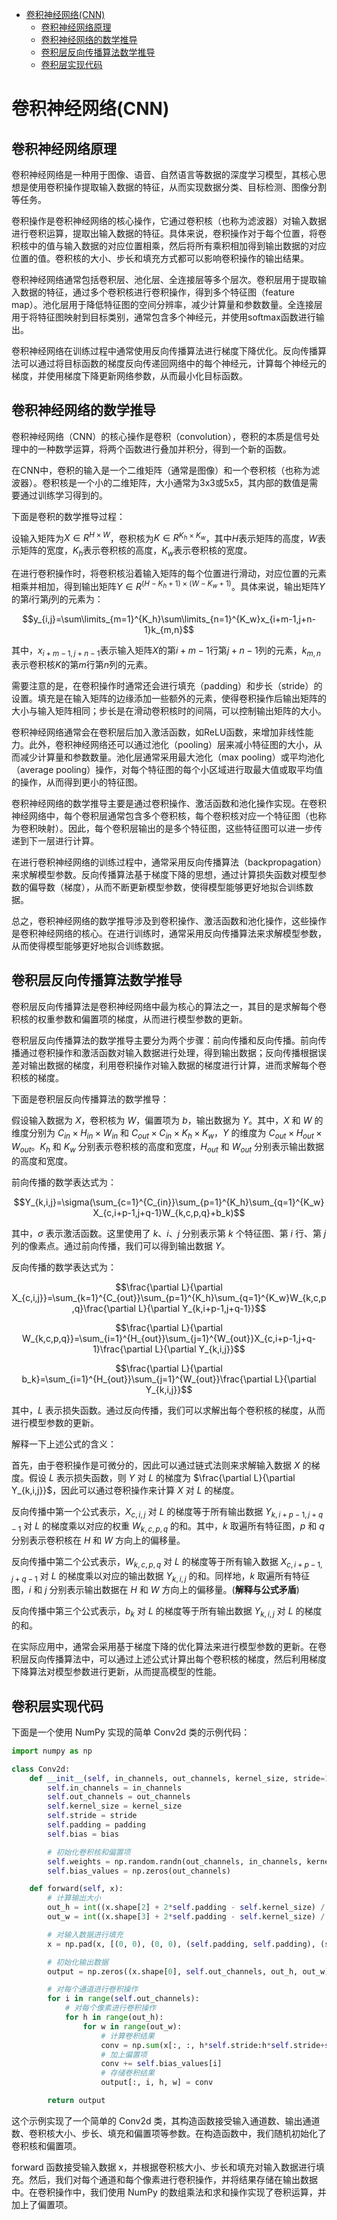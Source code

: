- [卷积神经网络(CNN)](#卷积神经网络cnn)
  - [卷积神经网络原理](#卷积神经网络原理)
  - [卷积神经网络的数学推导](#卷积神经网络的数学推导)
  - [卷积层反向传播算法数学推导](#卷积层反向传播算法数学推导)
  - [卷积层实现代码](#卷积层实现代码)


# 卷积神经网络(CNN)

## 卷积神经网络原理
卷积神经网络是一种用于图像、语音、自然语言等数据的深度学习模型，其核心思想是使用卷积操作提取输入数据的特征，从而实现数据分类、目标检测、图像分割等任务。

卷积操作是卷积神经网络的核心操作，它通过卷积核（也称为滤波器）对输入数据进行卷积运算，提取出输入数据的特征。具体来说，卷积操作对于每个位置，将卷积核中的值与输入数据的对应位置相乘，然后将所有乘积相加得到输出数据的对应位置的值。卷积核的大小、步长和填充方式都可以影响卷积操作的输出结果。

卷积神经网络通常包括卷积层、池化层、全连接层等多个层次。卷积层用于提取输入数据的特征，通过多个卷积核进行卷积操作，得到多个特征图（feature map）。池化层用于降低特征图的空间分辨率，减少计算量和参数数量。全连接层用于将特征图映射到目标类别，通常包含多个神经元，并使用softmax函数进行输出。

卷积神经网络在训练过程中通常使用反向传播算法进行梯度下降优化。反向传播算法可以通过将目标函数的梯度反向传递回网络中的每个神经元，计算每个神经元的梯度，并使用梯度下降更新网络参数，从而最小化目标函数。

## 卷积神经网络的数学推导
卷积神经网络（CNN）的核心操作是卷积（convolution），卷积的本质是信号处理中的一种数学运算，将两个函数进行叠加并积分，得到一个新的函数。

在CNN中，卷积的输入是一个二维矩阵（通常是图像）和一个卷积核（也称为滤波器）。卷积核是一个小的二维矩阵，大小通常为3x3或5x5，其内部的数值是需要通过训练学习得到的。

下面是卷积的数学推导过程：

设输入矩阵为$X\in R^{H\times W}$，卷积核为$K\in R^{K_h\times K_w}$，其中$H$表示矩阵的高度，$W$表示矩阵的宽度，$K_h$表示卷积核的高度，$K_w$表示卷积核的宽度。

在进行卷积操作时，将卷积核沿着输入矩阵的每个位置进行滑动，对应位置的元素相乘并相加，得到输出矩阵$Y\in R^{(H-K_h+1)\times(W-K_w+1)}$。具体来说，输出矩阵$Y$的第$i$行第$j$列的元素为：

$$y_{i,j}=\sum\limits_{m=1}^{K_h}\sum\limits_{n=1}^{K_w}x_{i+m-1,j+n-1}k_{m,n}$$

其中，$x_{i+m-1,j+n-1}$表示输入矩阵$X$的第$i+m-1$行第$j+n-1$列的元素，$k_{m,n}$表示卷积核$K$的第$m$行第$n$列的元素。

需要注意的是，在卷积操作时通常还会进行填充（padding）和步长（stride）的设置。填充是在输入矩阵的边缘添加一些额外的元素，使得卷积操作后输出矩阵的大小与输入矩阵相同；步长是在滑动卷积核时的间隔，可以控制输出矩阵的大小。

卷积神经网络通常会在卷积层后加入激活函数，如ReLU函数，来增加非线性能力。此外，卷积神经网络还可以通过池化（pooling）层来减小特征图的大小，从而减少计算量和参数数量。池化层通常采用最大池化（max pooling）或平均池化（average pooling）操作，对每个特征图的每个小区域进行取最大值或取平均值的操作，从而得到更小的特征图。

卷积神经网络的数学推导主要是通过卷积操作、激活函数和池化操作实现。在卷积神经网络中，每个卷积层通常包含多个卷积核，每个卷积核对应一个特征图（也称为卷积映射）。因此，每个卷积层输出的是多个特征图，这些特征图可以进一步传递到下一层进行计算。

在进行卷积神经网络的训练过程中，通常采用反向传播算法（backpropagation）来求解模型参数。反向传播算法基于梯度下降的思想，通过计算损失函数对模型参数的偏导数（梯度），从而不断更新模型参数，使得模型能够更好地拟合训练数据。

总之，卷积神经网络的数学推导涉及到卷积操作、激活函数和池化操作，这些操作是卷积神经网络的核心。在进行训练时，通常采用反向传播算法来求解模型参数，从而使得模型能够更好地拟合训练数据。

## 卷积层反向传播算法数学推导
卷积层反向传播算法是卷积神经网络中最为核心的算法之一，其目的是求解每个卷积核的权重参数和偏置项的梯度，从而进行模型参数的更新。

卷积层反向传播算法的数学推导主要分为两个步骤：前向传播和反向传播。前向传播通过卷积操作和激活函数对输入数据进行处理，得到输出数据；反向传播根据误差对输出数据的梯度，利用卷积操作对输入数据的梯度进行计算，进而求解每个卷积核的梯度。

下面是卷积层反向传播算法的数学推导：

假设输入数据为 $X$，卷积核为 $W$，偏置项为 $b$，输出数据为 $Y$。其中，$X$ 和 $W$ 的维度分别为 $C_{in} \times H_{in} \times W_{in}$ 和 $C_{out} \times C_{in} \times K_h \times K_w$，$Y$ 的维度为 $C_{out} \times H_{out} \times W_{out}$。$K_h$ 和 $K_w$ 分别表示卷积核的高度和宽度，$H_{out}$ 和 $W_{out}$ 分别表示输出数据的高度和宽度。

前向传播的数学表达式为：

$$Y_{k,i,j}=\sigma(\sum_{c=1}^{C_{in}}\sum_{p=1}^{K_h}\sum_{q=1}^{K_w}X_{c,i+p-1,j+q-1}W_{k,c,p,q}+b_k)$$

其中，$\sigma$ 表示激活函数。这里使用了 $k$、$i$、$j$ 分别表示第 $k$ 个特征图、第 $i$ 行、第 $j$ 列的像素点。通过前向传播，我们可以得到输出数据 $Y$。

反向传播的数学表达式为：

$$\frac{\partial L}{\partial X_{c,i,j}}=\sum_{k=1}^{C_{out}}\sum_{p=1}^{K_h}\sum_{q=1}^{K_w}W_{k,c,p,q}\frac{\partial L}{\partial Y_{k,i+p-1,j+q-1}}$$

$$\frac{\partial L}{\partial W_{k,c,p,q}}=\sum_{i=1}^{H_{out}}\sum_{j=1}^{W_{out}}X_{c,i+p-1,j+q-1}\frac{\partial L}{\partial Y_{k,i,j}}$$

$$\frac{\partial L}{\partial b_k}=\sum_{i=1}^{H_{out}}\sum_{j=1}^{W_{out}}\frac{\partial L}{\partial Y_{k,i,j}}$$

其中，$L$ 表示损失函数。通过反向传播，我们可以求解出每个卷积核的梯度，从而进行模型参数的更新。

解释一下上述公式的含义：

首先，由于卷积操作是可微分的，因此可以通过链式法则来求解输入数据 $X$ 的梯度。假设 $L$ 表示损失函数，则 $Y$ 对 $L$ 的梯度为 $\frac{\partial L}{\partial Y_{k,i,j}}$，因此可以通过卷积操作来计算 $X$ 对 $L$ 的梯度。

反向传播中第一个公式表示，$X_{c,i,j}$ 对 $L$ 的梯度等于所有输出数据 $Y_{k,i+p-1,j+q-1}$ 对 $L$ 的梯度乘以对应的权重 $W_{k,c,p,q}$ 的和。其中，$k$ 取遍所有特征图，$p$ 和 $q$ 分别表示卷积核在 $H$ 和 $W$ 方向上的偏移量。

反向传播中第二个公式表示，$W_{k,c,p,q}$ 对 $L$ 的梯度等于所有输入数据 $X_{c,i+p-1,j+q-1}$ 对 $L$ 的梯度乘以对应的输出数据 $Y_{k,i,j}$ 的和。同样地，$k$ 取遍所有特征图，$i$ 和 $j$ 分别表示输出数据在 $H$ 和 $W$ 方向上的偏移量。(**解释与公式矛盾**)

反向传播中第三个公式表示，$b_k$ 对 $L$ 的梯度等于所有输出数据 $Y_{k,i,j}$ 对 $L$ 的梯度的和。

在实际应用中，通常会采用基于梯度下降的优化算法来进行模型参数的更新。在卷积层反向传播算法中，可以通过上述公式计算出每个卷积核的梯度，然后利用梯度下降算法对模型参数进行更新，从而提高模型的性能。

## 卷积层实现代码
下面是一个使用 NumPy 实现的简单 Conv2d 类的示例代码：

```python
import numpy as np

class Conv2d:
    def __init__(self, in_channels, out_channels, kernel_size, stride=1, padding=0, bias=True):
        self.in_channels = in_channels
        self.out_channels = out_channels
        self.kernel_size = kernel_size
        self.stride = stride
        self.padding = padding
        self.bias = bias

        # 初始化卷积核和偏置项
        self.weights = np.random.randn(out_channels, in_channels, kernel_size, kernel_size)
        self.bias_values = np.zeros(out_channels)

    def forward(self, x):
        # 计算输出大小
        out_h = int((x.shape[2] + 2*self.padding - self.kernel_size) / self.stride + 1)
        out_w = int((x.shape[3] + 2*self.padding - self.kernel_size) / self.stride + 1)

        # 对输入数据进行填充
        x = np.pad(x, [(0, 0), (0, 0), (self.padding, self.padding), (self.padding, self.padding)], mode='constant')

        # 初始化输出数据
        output = np.zeros((x.shape[0], self.out_channels, out_h, out_w))

        # 对每个通道进行卷积操作
        for i in range(self.out_channels):
            # 对每个像素进行卷积操作
            for h in range(out_h):
                for w in range(out_w):
                    # 计算卷积结果
                    conv = np.sum(x[:, :, h*self.stride:h*self.stride+self.kernel_size, w*self.stride:w*self.stride+self.kernel_size] * self.weights[i, :, :, :], axis=(1,2,3))
                    # 加上偏置项
                    conv += self.bias_values[i]
                    # 存储卷积结果
                    output[:, i, h, w] = conv

        return output
```
这个示例实现了一个简单的 Conv2d 类，其构造函数接受输入通道数、输出通道数、卷积核大小、步长、填充和偏置项等参数。在构造函数中，我们随机初始化了卷积核和偏置项。

forward 函数接受输入数据 x，并根据卷积核大小、步长和填充对输入数据进行填充。然后，我们对每个通道和每个像素进行卷积操作，并将结果存储在输出数据中。在卷积操作中，我们使用 NumPy 的数组乘法和求和操作实现了卷积运算，并加上了偏置项。